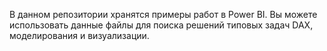 В данном репозитории хранятся примеры работ в Power BI. Вы можете использовать данные файлы для поиска решений типовых задач DAX, моделирования и визуализации.
